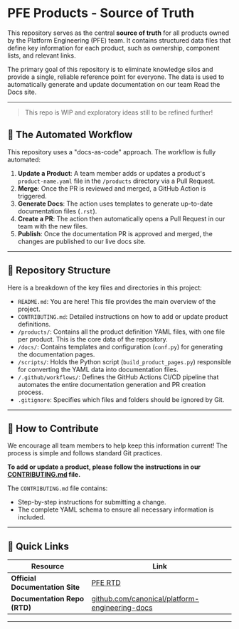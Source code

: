 # PFE Products - Source of Truth

This repository serves as the central **source of truth** for all products owned by the Platform Engineering (PFE) team. It contains structured data files that define key information for each product, such as ownership, component lists, and relevant links.

The primary goal of this repository is to eliminate knowledge silos and provide a single, reliable reference point for everyone. The data is used to automatically generate and update documentation on our team Read the Docs site.

---

> This repo is WIP and exploratory ideas still to be refined further!


## 🤖 The Automated Workflow

This repository uses a "docs-as-code" approach. The workflow is fully automated:

1.  **Update a Product**: A team member adds or updates a product's `product-name.yaml` file in the `/products` directory via a Pull Request.
2.  **Merge**: Once the PR is reviewed and merged, a GitHub Action is triggered.
3.  **Generate Docs**: The action uses templates to generate up-to-date documentation files (`.rst`).
4.  **Create a PR**: The action then automatically opens a Pull Request in our team with the new files.
5.  **Publish**: Once the documentation PR is approved and merged, the changes are published to our live docs site.

---

## 📂 Repository Structure

Here is a breakdown of the key files and directories in this project:

* `README.md`: You are here! This file provides the main overview of the project.
* `CONTRIBUTING.md`: Detailed instructions on how to add or update product definitions.
* `/products/`: Contains all the product definition YAML files, with one file per product. This is the core data of the repository.
* `/docs/`: Contains templates and configuration (`conf.py`) for generating the documentation pages.
* `/scripts/`: Holds the Python script (`build_product_pages.py`) responsible for converting the YAML data into documentation files.
* `/.github/workflows/`: Defines the GitHub Actions CI/CD pipeline that automates the entire documentation generation and PR creation process.
* `.gitignore`: Specifies which files and folders should be ignored by Git.

---

## 🚀 How to Contribute

We encourage all team members to help keep this information current! The process is simple and follows standard Git practices.

**To add or update a product, please follow the instructions in our [CONTRIBUTING.md](CONTRIBUTING.md) file.**

The `CONTRIBUTING.md` file contains:
* Step-by-step instructions for submitting a change.
* The complete YAML schema to ensure all necessary information is included.

---

## 🔗 Quick Links

| Resource                        | Link                                                                      |
| ------------------------------- | ------------------------------------------------------------------------- |
| **Official Documentation Site** | [PFE RTD](https://canonical-platform-engineering.readthedocs-hosted.com/latest/)         |
| **Documentation Repo (RTD)** | [github.com/canonical/platform-engineering-docs](https://github.com/canonical/platform-engineering-docs) |

---